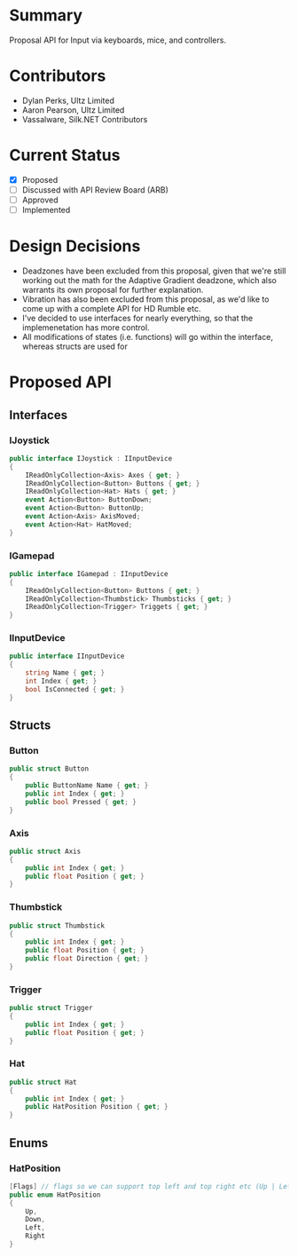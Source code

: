 # Summary    
Proposal API for Input via keyboards, mice, and controllers.

# Contributors
- Dylan Perks, Ultz Limited
- Aaron Pearson, Ultz Limited
- Vassalware, Silk.NET Contributors

# Current Status
- [x] Proposed
- [ ] Discussed with API Review Board (ARB)
- [ ] Approved
- [ ] Implemented

# Design Decisions
- Deadzones have been excluded from this proposal, given that we're still working out the math for the Adaptive Gradient deadzone, which also warrants its own proposal for further explanation.
- Vibration has also been excluded from this proposal, as we'd like to come up with a complete API for HD Rumble etc.
- I've decided to use interfaces for nearly everything, so that the implemenetation has more control.
- All modifications of states (i.e. functions) will go within the interface, whereas structs are used for

# Proposed API
## Interfaces

### IJoystick
```cs
public interface IJoystick : IInputDevice
{
    IReadOnlyCollection<Axis> Axes { get; }
    IReadOnlyCollection<Button> Buttons { get; }
    IReadOnlyCollection<Hat> Hats { get; }
    event Action<Button> ButtonDown;
    event Action<Button> ButtonUp;
    event Action<Axis> AxisMoved;
    event Action<Hat> HatMoved;
}
```

### IGamepad
```cs
public interface IGamepad : IInputDevice
{
    IReadOnlyCollection<Button> Buttons { get; }
    IReadOnlyCollection<Thumbstick> Thumbsticks { get; }
    IReadOnlyCollection<Trigger> Triggets { get; }
}
```

### IInputDevice
```cs
public interface IInputDevice
{
    string Name { get; }
    int Index { get; }
    bool IsConnected { get; }
}
```

## Structs
### Button
```cs
public struct Button
{
    public ButtonName Name { get; }
    public int Index { get; }
    public bool Pressed { get; }
}
```

### Axis
```cs
public struct Axis
{
    public int Index { get; }
    public float Position { get; }
}
```

### Thumbstick
```cs
public struct Thumbstick
{
    public int Index { get; }
    public float Position { get; }
    public float Direction { get; }
}
```

### Trigger
```cs
public struct Trigger
{
    public int Index { get; }
    public float Position { get; }
}
```

### Hat
```cs
public struct Hat
{
    public int Index { get; }
    public HatPosition Position { get; }
}
```

## Enums
### HatPosition
```cs
[Flags] // flags so we can support top left and top right etc (Up | Left, Up | Right)
public enum HatPosition
{
    Up,
    Down,
    Left,
    Right
}

